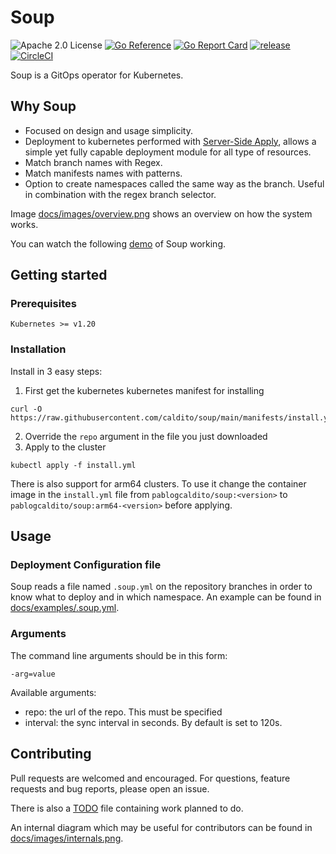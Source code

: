 # Soup

![Apache 2.0 License](https://img.shields.io/hexpm/l/plug.svg)
[![Go Reference](https://pkg.go.dev/badge/github.com/caldito/soup.svg)](https://pkg.go.dev/github.com/caldito/soup)
[![Go Report Card](https://goreportcard.com/badge/github.com/caldito/soup)](https://goreportcard.com/report/github.com/caldito/soup)
[![release](https://img.shields.io/github/release/caldito/soup/all.svg)](https://github.com/caldito/soup/releases)
[![CircleCI](https://circleci.com/gh/caldito/soup/tree/main.svg?style=svg)](https://circleci.com/gh/caldito/soup/?branch=main)

Soup is a GitOps operator for Kubernetes.

## Why Soup
* Focused on design and usage simplicity.
* Deployment to kubernetes performed with [Server-Side Apply](https://kubernetes.io/docs/reference/using-api/server-side-apply/), allows a simple yet fully capable deployment module for all type of resources.
* Match branch names with Regex.
* Match manifests names with patterns.
* Option to create namespaces called the same way as the branch. Useful in combination with the regex branch selector.

Image [docs/images/overview.png](https://github.com/caldito/soup/blob/main/docs/images/overview.png) shows an overview on how the system works.

You can watch the following [demo](https://asciinema.org/a/439238) of Soup working.

## Getting started
### Prerequisites

`Kubernetes >= v1.20`

### Installation

Install in 3 easy steps:

1. First get the kubernetes kubernetes manifest for installing
```
curl -O https://raw.githubusercontent.com/caldito/soup/main/manifests/install.yml
```
2. Override the `repo` argument in the file you just downloaded
3. Apply to the cluster
```
kubectl apply -f install.yml
```
There is also support for arm64 clusters. To use it change the container image in the `install.yml` file from `pablogcaldito/soup:<version>` to `pablogcaldito/soup:arm64-<version>` before applying.

## Usage

### Deployment Configuration file
Soup reads a file named `.soup.yml` on the repository branches in order to know what to deploy and in which namespace. An example can be found in [docs/examples/.soup.yml](https://github.com/caldito/soup/blob/main/docs/examples/.soup.yml).

### Arguments
The command line arguments should be in this form:
```
-arg=value
```
Available arguments:
* repo: the url of the repo. This must be specified
* interval: the sync interval in seconds. By default is set to 120s.

## Contributing
Pull requests are welcomed and encouraged. For questions, feature requests and bug reports, please open an issue.

There is also a [TODO](https://github.com/caldito/soup/blob/main/TODO) file containing work planned to do.

An internal diagram which may be useful for contributors can be found in [docs/images/internals.png](https://github.com/caldito/soup/blob/main/docs/images/internals.png).
